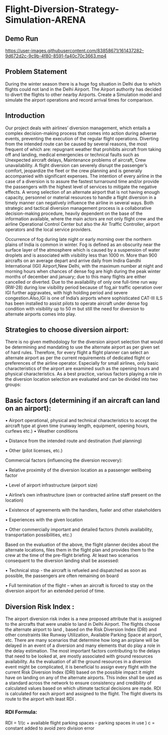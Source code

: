 # Flight-Diversion-Strategy-Simulation-ARENA


## Demo Run 
https://user-images.githubusercontent.com/83858671/161437282-9d672d2c-9c9b-4f80-8591-fa40c70c3663.mp4

## Problem Statement
During the winter season there is a huge fog situation in Delhi due to which flights could not land in the Delhi Airport. The Airport authority has decided to divert the flights to other nearby Airports. Create a Simulation model and simulate the airport operations and record arrival times for comparison.

## Introduction
Our project deals with airlines’ diversion management, which entails a complex decision-making process that comes into action during adverse events, preventing the execution of the regular flight operations. Diverting from the intended route can be caused by several reasons, the most frequent of which are: repugnant weather that prohibits aircraft from taking off and landing, medical emergencies or technical faults such as Unexpected aircraft delays, Maintenance problems of aircraft, Crew unavailability. A flight diversion can severely disrupt the passenger’s comfort, jeopardize the fleet or the crew planning and is generally accompanied with significant expenses. The intention of every airline in the case of a diversion is to assure the fastest turnaround time and/or provide the passengers with the highest level of services to mitigate the negative effects. A wrong selection of an alternate airport that is not having enough capacity, personnel or material resources to handle a flight diversion in a timely manner can negatively influence the airline in several ways. Both strategic and tactical diversion management process is a collaborative decision-making procedure, heavily dependent on the base of the information available, where the main actors are not only flight crew and the airline Operational Control Center but also the Air Traffic Controller, airport operators and the local service providers.

Occurrence of fog during late night or early morning over the northern plains of India is common in winter. Fog is defined as an obscurity near the surface layer of the atmosphere which is caused by a suspension of water droplets and is associated with visibility less than 1000 m. More than 900 aircrafts on an average depart and arrive daily from Indira Gandhi International (IGI) Airport,New Delhi, with the maximum number at night and morning hours when chances of dense fog are high during the peak winter months of december and january; due to this many flights are either cancelled or diverted. Due to the availability of only one full-time run way (RW-28) during low visibility period because of fog,air traffic operation over IGI further aggravates, with high holding period and severe
congestion.Also,IGI is one of India’s airports where sophisticated CAT-III ILS has been installed to assist pilots to operate aircraft under dense fog condition with visibility up to 50 m but still the need for diversion to alternate airports comes into play.


## Strategies to choose diversion airport:
There is no given methodology for the diversion airport selection that would be determining and mandating to use the alternate airport as per given set of hard rules. Therefore, for every flight a flight planner can select an alternate airport as per the current requirements of dedicated flight or preferences of the airline operator. Especially for small airlines, only basic characteristics of the airport are examined such as the opening hours and physical characteristics. As a best practice, various factors playing a role in the diversion location selection are evaluated and can be divided into two groups:


## Basic factors (determining if an aircraft can land on an airport):
•	Airport operational, physical and technical characteristics to accept the aircraft type at given time (runway length, equipment, opening hours, curfews etc.)
•	Weather conditions

•	Distance from the intended route and destination (fuel planning)

•	Other (pilot licenses, etc.)

Commercial factors (influencing the diversion recovery):

•	Relative proximity of the diversion location as a passenger wellbeing factor

•	Level of airport infrastructure (airport size)

•	Airline’s own infrastructure (own or contracted airline staff present on the location)

•	Existence of agreements with the handlers, fueler and other stakeholders

•	Experiences with the given location

•	Other commercially important and detailed factors (hotels availability, transportation possibilities, etc.)

Based on the evaluation of the above, the flight planner decides about the alternate locations, files them in the flight plan and provides them to the crew at the time of the pre-flight briefing. At least two scenarios consequent to the diversion landing shall be assessed:

•	Technical stop - the aircraft is refueled and dispatched as soon as possible, the passengers are often remaining on board

•	Full termination of the flight – when an aircraft is forced to stay on the diversion airport for an extended period of time.

## Diversion Risk Index :
The airport diversion risk index is a new proposed attribute that is assigned to the aircrafts that were unable to land in Delhi Airport. The flights choose the alternate airport to land , based on the Risk Diversion Index (DRI) and other constraints like Runway Utilization, Available Parking Space at airport, etc.
There are many scenarios that determine how long an airplane will be delayed in an event of a diversion and many elements that do play a role in the delay estimation. The most important factors contributing to the delays that need to be looked at, are mostly associated with ground resources availability. As the evaluation of all the ground resources in a diversion event might be complicated, it is beneficial to assign every flight with the current Risk Diversion Index (DRI) based on the possible impact it might have on landing on any of the alternate airports. This index shall be used as a standard across the network to ensure consistency and credibility of calculated values based on which ultimate tactical decisions are made.
RDI is calculated for each airport and assigned to the flight. The flight diverts its route to the airport with least RDI .

### RDI Formula:
RDI = 1/(c + available flight parking spaces – parking spaces in use )
c = constant added to avoid zero division error


